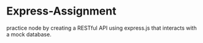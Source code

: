 # Express-Assignment
practice node by creating a RESTful API using express.js that interacts with a mock database. 
